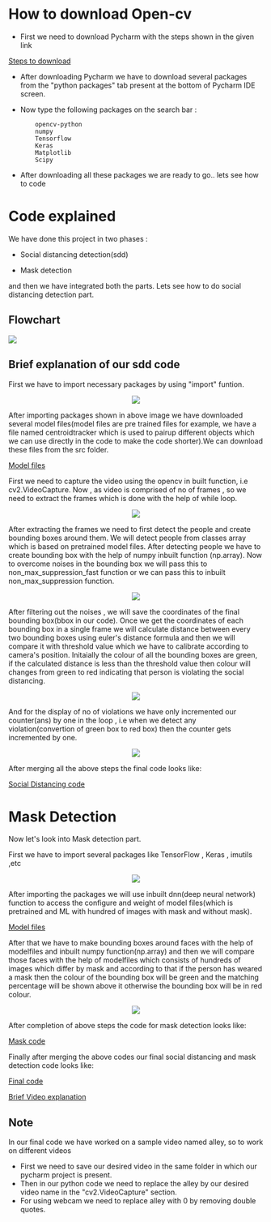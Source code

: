 <p align="justify">
  <h1>How to download Open-cv</h1>
  <p>
  
  * First we need to download Pycharm with the steps shown in the given link
  </p>
  
[Steps to download](https://youtu.be/MoeQlmeJnPg)

* After downloading Pycharm we have to download several packages from the "python packages" tab present at the bottom of Pycharm IDE screen.
* Now type the following packages on the search bar : 

          opencv-python
          numpy
          Tensorflow
          Keras
          Matplotlib
          Scipy 
* After downloading all these packages we are ready to go.. lets see how to code

<p align="justify">
  <h1>Code explained</h1>
  <p>
  We have done this project in two phases :
       
  * Social distancing detection(sdd)
         
  * Mask detection
  
  and then we have integrated both the parts. Lets see how to do social distancing detection part.
  
  <p align="center">
    <h2>Flowchart</h2>
    <img src="https://user-images.githubusercontent.com/88554453/128680650-2d9ebb1c-bd42-4700-bb3b-02f40b7d5a9c.jpg">
    </p>
 
 <p align="justify">
  <h2>Brief explanation of our sdd code</h2>
  <p>
  First we have to import necessary packages by using "import" funtion.
  </p>
  
  
  <p align="center">
    <img src="https://user-images.githubusercontent.com/88554453/128681859-b1d2d090-c0cf-4727-9307-a709d17293b1.jpg">
    </p>
  
  
  After importing packages shown in above image we have downloaded several model files(model files are pre trained files for example, we have a file named centroidtracker which is used to pairup different objects which we can use directly in the code to make the code shorter).We can download these files from the src folder.
  
  [Model files](https://github.com/rahulgrandhi13579/Social-Distance-Checker/tree/main/src)
  
  First we need to capture the video using the opencv in built function, i.e cv2.VideoCapture. Now , as video is comprised of no of frames , so we need to extract the frames which is done with the help of while loop.
  
  <p align="center">
    <img src="https://user-images.githubusercontent.com/88554453/128687734-59867c70-6cc3-4898-a484-33c689057cf4.jpg">
    </p>
  
  After extracting the frames we need to first detect the people and create bounding boxes around them. We will detect people from classes array which is based on pretrained model files. After detecting people we have to create bounding box with the help of numpy inbuilt function (np.array). Now to overcome noises in the bounding box we will pass this to non_max_suppression_fast function or we can pass this to inbuilt non_max_suppression function. 
  
  <p align="center">
    <img src="https://user-images.githubusercontent.com/88554453/128689534-5c43e33e-47da-4972-bcf8-5cf48d5d3ac9.jpg">
    </p>
  
  
  After filtering out the noises , we will save the coordinates of the final bounding box(bbox in our code). Once we get the coordinates of each bounding box in a single frame we will calculate distance between every two bounding boxes using euler's distance formula and then we will compare it with threshold value which we have to calibrate according to camera's position. Initaially the colour of all the bounding boxes are green, if the calculated distance is less than the threshold value then colour will changes from green to red indicating that person is violating the social distancing.
  
  <p align="center">
    <img src="https://user-images.githubusercontent.com/88554453/128695111-db6b3c90-dc63-48e3-9807-c5797b3e044e.jpg">
    </p>
  
  And for the display of no of violations we have only incremented our counter(ans) by one in the loop , i.e when we detect any violation(convertion of green box to red box) then the counter gets incremented by one.
  
  <p align="center">
    <img src="https://user-images.githubusercontent.com/88554453/128696151-f8acb044-2a51-4955-8992-53dc8f5d593a.jpg">
    </p>

 After merging all the above steps the final code looks like:
 
[Social Distancing code](https://github.com/rahulgrandhi13579/Social-Distance-Checker/blob/main/src/social%20distancing%20code.txt) 

<p align="justify">
  <h1>Mask Detection</h1>
  <p>
  Now let's look into Mask detection part.
  
  First we have to import several packages like TensorFlow , Keras , imutils ,etc
  
  <p align="center">
    <img src="https://user-images.githubusercontent.com/88554453/128701217-bc734cd5-b05d-4818-8666-8dcc5d94f36c.jpg">
    </p>  
    
  After importing the packages we will use inbuilt dnn(deep neural network) function to access the configure and weight of model files(which is pretrained and ML with hundred of images with mask and without mask).
  
[Model files](https://github.com/rahulgrandhi13579/Social-Distance-Checker/tree/main/src)
  
  After that we have to make bounding boxes around faces with the help of modelfiles and inbuilt numpy function(np.array) and then we will compare those faces with the help of modelfiles which consists of hundreds of images which differ by mask and according to that if the person has weared a mask then the colour of the bounding box will be green and the matching percentage will be shown above it otherwise the bounding box will be in red colour.
  <p align="center">
    <img src="https://user-images.githubusercontent.com/88554453/128704267-5c81d576-4972-4f68-9ffe-6e461c53cb2e.jpg">
    </p> 
  
  After completion of above steps the code for mask detection looks like:

  [Mask code](https://github.com/rahulgrandhi13579/Social-Distance-Checker/blob/main/src/Mask%20detection%20code.txt)
  
  Finally after merging the above codes our final social distancing and mask detection code looks like:
  
  [Final code](https://github.com/rahulgrandhi13579/Social-Distance-Checker/blob/main/src/Socialdistance_mask_detection.py)
  
  [Brief Video explanation](https://drive.google.com/drive/folders/14n7pwF_lQPZzoZWCOvFKJNiqEQ0wh_3i?usp=sharing)
  
  <p align="justify">
  <h2>Note</h2>
  <p> 
  In our final code we have worked on a sample video named alley, so to work on different videos 
   
  * First we need to save our desired video in the same folder in which our pycharm project is present.
  * Then in our python code we need to replace the alley by our desired video name in the "cv2.VideoCapture" section.
  * For using webcam we need to replace alley with 0 by removing double quotes.
  



